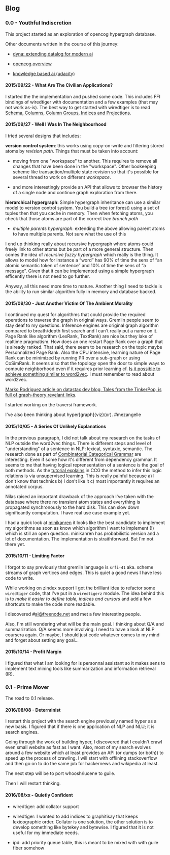 ## Blog

### 0.0 - Youthful Indiscretion

This project started as an exploration of opencog hypergraph database.

Other documents written in the course of this journey:

- [dyna: extending datalog for modern ai](youthful-indiscretion/dyna-extending-datalog-for-modern-ai.htlm)

- [opencog overview](youthful-indiscretion/opencog-overview.html)

- [knowledge based ai (udacity)](youthful-indiscretion/udacity-knowledge-based-ai.html)

#### 2015/09/22 - What Are The Civilian Applications?

I started the the implementation and pushed some code. This includes
FFI bindings of wiredtiger with documentation and a few examples (that
may not work as-is). The best way to get started with wiredtiger is to
read
[Schema, Columns, Column Groups, Indices and Projections](http://source.wiredtiger.com/2.6.1/schema.html).

#### 2015/09/27 - Well I Was In The Neighbourhood

I tried several designs that includes:

**version control system**: this works using copy-on-write and
filtering stored atoms by *revision path*. Things that must be taken
into account:

- moving from one "workspace" to another. This requires to remove all
  changes that have been done in the "workspace". Other bookeeping
  scheme like transaction/multiple state revision so that it's
  possible for several thread to work on different *workspace*.

- and more interestingly provide an API that allows to browser the
  history of a single node and continue graph exploration from there.
  
**hierarchical hypergraph**: Simple hypergraph inheritance can use a
similar model to version control system. You build a tree (or
forest) using a set of tuples then that you cache in memory. Then
when fetching atoms, you check that those atoms are part of the
correct *tree branch path*
  
- *multiple parents hypergraph*: extending the above allowing parent atoms to
have multiple parents. Not sure what the use of this

I end up thinking really about recursive hypergraph where atoms could
freely link to other atoms but be part of a more general
structure. Then comes the idea of *recursive fuzzy hypergraph* which
really is the thing. It allows to model how for instance a “word” has
90% of time the sens of “an atomic semantic token of sentence” and 10%
of time the sens of “a message”. Given that it can be implemented
using a simple hypergraph efficently there is not need to go further.

Anyway, all this need more time to mature. Another thing I need to
tackle is the ability to run similar algorithm fully in memory and
database backed.

#### 2015/09/30 - Just Another Victim Of The Ambient Morality

I continued my quest for algorithms that could provide the required
operations to traverse the graph in original ways. Gremlin people seem
to stay deaf to my questions. Inference engines are original graph
algorithm compared to breath/depth first search and I can't really put
a name on it. Page Rank like algorithm (LexRank, TextRank) are nice
but they lake of realtime pragmatism.  How does an one restart Page
Rank over a graph that is already ranked. That said, there seem to be
research on the topic maybe Personnalized Page Rank.  Also the CPU
intensive, learning nature of Page Rank can be minimized by running PR
over a sub-graph or using CoSimRank. It seems also that the topology
open the door to simple ways to compute neighborhood even if it
requires prior learning
cf. [Is it possible to achieve something similar to word2vec](http://stackoverflow.com/questions/32851830/is-it-possible-to-achieve-something-similar-to-word2vec-using-a-graphdb).
I must remember to read about word2vec.

[Marko Rodriguez article on datastax dev blog, Tales from the TinkerPop, is full of graph-theory revelant links](http://www.datastax.com/dev/blog/tales-from-the-tinkerpop).

I started working on the traversi framework.

I've also been thinking about hyper[graph]{viz}(or). #mezangelle

#### 2015/10/05 - A Series Of Unlikely Explanations

In the previous paragraph, I did not talk about my research on the tasks of NLP
outside the word2vec things. There is different steps and level of
"understanding" of a sentence in NLP: lexical, syntaxic, semantic. The research
done as part of [Combinatorial Categorical Grammar](https://en.wikipedia.org/wiki/Combinatory_categorial_grammar)
are interesting. Even if some how it's different from dependency grammar.
It seems to me that having logical reprensentation of a sentence is the goal
of both methods. As the [tutorial explains](http://yoavartzi.com/tutorial/)
in CCG the method to infer this logic relations is via unsupervised learning.
This is really painful because a) I don't know that technics b) I don't like it
c) most importantly it requires an annotated corpus.

Nilas raised an important drawback of the approach I've taken with the database
where there no transient atom states and everything is propagated synchronously
to the hard disk. This can slow down significantly computation. I have real use
case example yet.

I had a quick look at [minikanren](http://minikanren.org) it looks like the
best candidate to implement my algorithms as soon as know which algorithm I
want to implement (!) which is still an open question. minikanren has
probabilistic version and a lot of documentation. The implementation is
straithforward. But I'm not there yet.

#### 2015/10/11 - Limiting Factor

I forgot to say previously that gremlin language is `srfi-41`
aka. scheme streams of graph vertices and edges. This is quiet a good
news I have less code to write.

While working on zindex support I got the brilliant idea to refactor
some `wiredtiger` code, that I've put in a `wiredtigerz` module. The
idea behind this is to *make it easier to define table, indices and
cursors* and add a few shortcuts to make the code more readable.

I discovered #ai@freenode.net and met a few interesting people.

Also, I'm still wondering what will be the main goal. I thinking about
Q/A and summarization. Q/A seems more involving. I need to have a look
at NLP coursera again. Or maybe, I should just code whatever comes to
my mind and forget about setting any goal...

#### 2015/10/14 - Profit Margin

I figured that what I am looking for is personnal assistant so it makes sens to
implement text mining tools like summarization and information retrieval (IR).

### 0.1 - Prime Mover

The road to 0.1 release.

#### 2016/08/08 - Determinist

I restart this project with the search engine previously named hyper
as a new basis.  I figured that if there is one application of NLP and
NLU; it is search engines.

Going through the work of building hyper, I discovered that I couldn't
crawl even small website as fast as I want. Also, most of my search
evolves around a few website which at least provides an API (or dumps
(or both)) to speed up the process of crawling. I will start with
offlining stackoverflow and then go on to do the same job for
hackernews and wikipedia at least.

The next step will be to port whoosh/lucene to guile.

Then I will restart thinking.

#### 2016/08/xx - Quietly Confident

- wiredtiger: add collator support

- wiredtiger: I wanted to add indices to graphitisay that keeps
lexicographic order. Collator is one solution, the other solution is
to develop something like bytekey and bytewise. I figured that it is
not useful for my immediate needs.

- ipd: add priority queue table, this is meant to be mixed with
  with guile fiber somehow 
